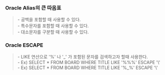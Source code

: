 ### Oracle Alias의 큰 따옴표 
> \- 공백을 포함할 때 사용할 수 있다.   
> \- 특수문자를 포함할 때 사용할 수 있다.   
> \- 대소문자를 구분할 때 사용할 수 있다.   


### Oracle ESCAPE
> \- LIKE 연산으로 '%' 나 '_' 가 포함된 문자를 검색하고자 할때 사용한다.   
> \- Ex) SELECT * FROM BOARD WHERE TITLE LIKE '%\%%' ESCAPE '\\'   
> \- Ex) SELECT * FROM BOARD WHERE TITLE LIKE '%\_%' ESCAPE '\\'   
